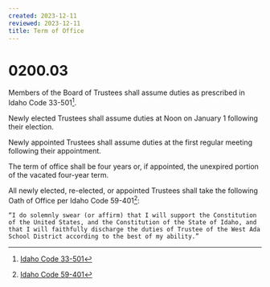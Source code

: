 ```yaml
---
created: 2023-12-11
reviewed: 2023-12-11
title: Term of Office
---
```


# 0200.03 

Members of the Board of Trustees shall assume duties as prescribed in Idaho Code 33-501[^ic-33-501].

Newly elected Trustees shall assume duties at Noon on January 1 following their election.

Newly appointed Trustees shall assume duties at the first regular meeting following their appointment.

The term of office shall be four years or, if appointed, the unexpired portion of the vacated four-year term.

All newly elected, re-elected, or appointed Trustees shall take the following Oath of Office per Idaho Code 59-401[^ic-59-401]:

    “I do solemnly swear (or affirm) that I will support the Constitution of the United States, and the Constitution of the State of Idaho, and that I will faithfully discharge the duties of Trustee of the West Ada School District according to the best of my ability.”

[^ic-33-501]: [Idaho Code 33-501](https://legislature.idaho.gov/statutesrules/idstat/title33/t33ch5/sect33-501)
[^ic-59-401]: [Idaho Code 59-401](https://legislature.idaho.gov/statutesrules/idstat/title59/t59ch4/sect59-401)
